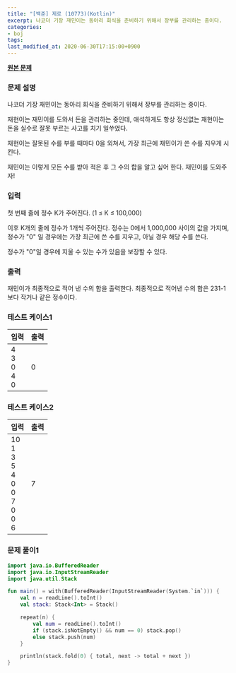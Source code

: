 ```yaml
---
title: "[백준] 제로 (10773)(Kotlin)"
excerpt: 나코더 기장 재민이는 동아리 회식을 준비하기 위해서 장부를 관리하는 중이다.
categories:
- boj
tags:
last_modified_at: 2020-06-30T17:15:00+0900
---
```


**[원본 문제](https://www.acmicpc.net/problem/10773)**

### 문제 설명

나코더 기장 재민이는 동아리 회식을 준비하기 위해서 장부를 관리하는 중이다.

재현이는 재민이를 도와서 돈을 관리하는 중인데, 애석하게도 항상 정신없는 재현이는 돈을 실수로 잘못 부르는 사고를 치기 일쑤였다.

재현이는 잘못된 수를 부를 때마다 0을 외쳐서, 가장 최근에 재민이가 쓴 수를 지우게 시킨다.

재민이는 이렇게 모든 수를 받아 적은 후 그 수의 합을 알고 싶어 한다. 재민이를 도와주자!

### 입력

첫 번째 줄에 정수 K가 주어진다. (1 ≤ K ≤ 100,000)

이후 K개의 줄에 정수가 1개씩 주어진다. 정수는 0에서 1,000,000 사이의 값을 가지며, 정수가 "0" 일 경우에는 가장 최근에 쓴 수를 지우고, 아닐 경우 해당 수를 쓴다.

정수가 "0"일 경우에 지울 수 있는 수가 있음을 보장할 수 있다.

### 출력

재민이가 최종적으로 적어 낸 수의 합을 출력한다. 최종적으로 적어낸 수의 합은 231-1보다 작거나 같은 정수이다.

### 테스트 케이스1

|입력|출력|
|-----|-----|
|4<br>3<br>0<br>4<br>0|0|

### 테스트 케이스2

|입력|출력|
|-----|-----|
|10<br>1<br>3<br>5<br>4<br>0<br>0<br>7<br>0<br>0<br>6|7|

### 문제 풀이1

```kotlin
import java.io.BufferedReader
import java.io.InputStreamReader
import java.util.Stack

fun main() = with(BufferedReader(InputStreamReader(System.`in`))) {
    val n = readLine().toInt()
    val stack: Stack<Int> = Stack()

    repeat(n) {
        val num = readLine().toInt()
        if (stack.isNotEmpty() && num == 0) stack.pop()
        else stack.push(num)
    }

    println(stack.fold(0) { total, next -> total + next })
}
```
